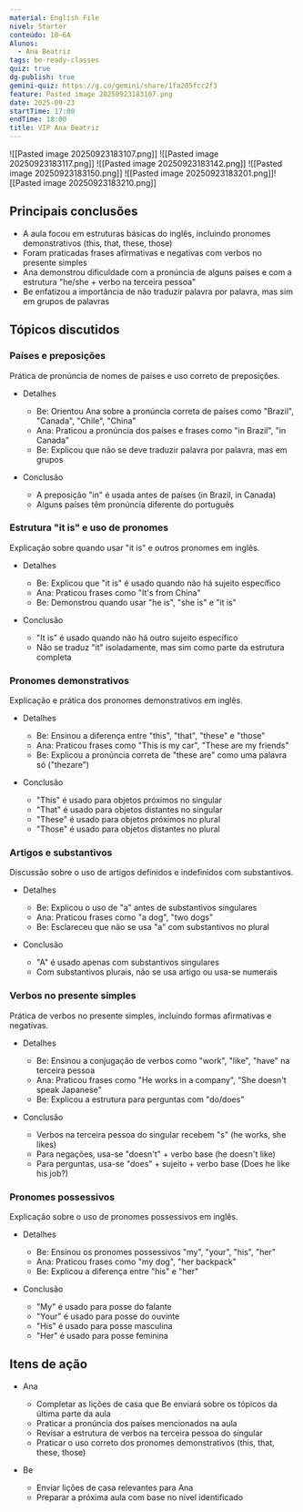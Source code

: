 ```yaml
---
material: English File
nivel: Starter
conteúdo: 1B~6A
Alunos:
  - Ana Beatriz
tags: be-ready-classes
quiz: true
dg-publish: true
gemini-quiz: https://g.co/gemini/share/1fa205fcc2f3
feature: Pasted image 20250923183107.png
date: 2025-09-23
startTime: 17:00
endTime: 18:00
title: VIP Ana Beatriz
---
```

![[Pasted image 20250923183107.png]]
![[Pasted image 20250923183117.png]]
![[Pasted image 20250923183142.png]]
![[Pasted image 20250923183150.png]]
![[Pasted image 20250923183201.png]]![[Pasted image 20250923183210.png]]

## Principais conclusões

- A aula focou em estruturas básicas do inglês, incluindo pronomes demonstrativos (this, that, these, those)
- Foram praticadas frases afirmativas e negativas com verbos no presente simples
- Ana demonstrou dificuldade com a pronúncia de alguns países e com a estrutura "he/she + verbo na terceira pessoa"
- Be enfatizou a importância de não traduzir palavra por palavra, mas sim em grupos de palavras

## Tópicos discutidos

### Países e preposições

Prática de pronúncia de nomes de países e uso correto de preposições.

- Detalhes
    
    - Be: Orientou Ana sobre a pronúncia correta de países como "Brazil", "Canada", "Chile", "China"
    - Ana: Praticou a pronúncia dos países e frases como "in Brazil", "in Canada"
    - Be: Explicou que não se deve traduzir palavra por palavra, mas em grupos
- Conclusão
    
    - A preposição "in" é usada antes de países (in Brazil, in Canada)
    - Alguns países têm pronúncia diferente do português

### Estrutura "it is" e uso de pronomes

Explicação sobre quando usar "it is" e outros pronomes em inglês.

- Detalhes
    
    - Be: Explicou que "it is" é usado quando não há sujeito específico
    - Ana: Praticou frases como "It's from China"
    - Be: Demonstrou quando usar "he is", "she is" e "it is"
- Conclusão
    
    - "It is" é usado quando não há outro sujeito específico
    - Não se traduz "it" isoladamente, mas sim como parte da estrutura completa

### Pronomes demonstrativos

Explicação e prática dos pronomes demonstrativos em inglês.

- Detalhes
    
    - Be: Ensinou a diferença entre "this", "that", "these" e "those"
    - Ana: Praticou frases como "This is my car", "These are my friends"
    - Be: Explicou a pronúncia correta de "these are" como uma palavra só ("thezare")
- Conclusão
    
    - "This" é usado para objetos próximos no singular
    - "That" é usado para objetos distantes no singular
    - "These" é usado para objetos próximos no plural
    - "Those" é usado para objetos distantes no plural

### Artigos e substantivos

Discussão sobre o uso de artigos definidos e indefinidos com substantivos.

- Detalhes
    
    - Be: Explicou o uso de "a" antes de substantivos singulares
    - Ana: Praticou frases como "a dog", "two dogs"
    - Be: Esclareceu que não se usa "a" com substantivos no plural
- Conclusão
    
    - "A" é usado apenas com substantivos singulares
    - Com substantivos plurais, não se usa artigo ou usa-se numerais

### Verbos no presente simples

Prática de verbos no presente simples, incluindo formas afirmativas e negativas.

- Detalhes
    
    - Be: Ensinou a conjugação de verbos como "work", "like", "have" na terceira pessoa
    - Ana: Praticou frases como "He works in a company", "She doesn't speak Japanese"
    - Be: Explicou a estrutura para perguntas com "do/does"
- Conclusão
    
    - Verbos na terceira pessoa do singular recebem "s" (he works, she likes)
    - Para negações, usa-se "doesn't" + verbo base (he doesn't like)
    - Para perguntas, usa-se "does" + sujeito + verbo base (Does he like his job?)

### Pronomes possessivos

Explicação sobre o uso de pronomes possessivos em inglês.

- Detalhes
    
    - Be: Ensinou os pronomes possessivos "my", "your", "his", "her"
    - Ana: Praticou frases como "my dog", "her backpack"
    - Be: Explicou a diferença entre "his" e "her"
- Conclusão
    
    - "My" é usado para posse do falante
    - "Your" é usado para posse do ouvinte
    - "His" é usado para posse masculina
    - "Her" é usado para posse feminina

## Itens de ação

- Ana
    
    - Completar as lições de casa que Be enviará sobre os tópicos da última parte da aula
    - Praticar a pronúncia dos países mencionados na aula
    - Revisar a estrutura de verbos na terceira pessoa do singular
    - Praticar o uso correto dos pronomes demonstrativos (this, that, these, those)
- Be
    
    - Enviar lições de casa relevantes para Ana
    - Preparar a próxima aula com base no nível identificado